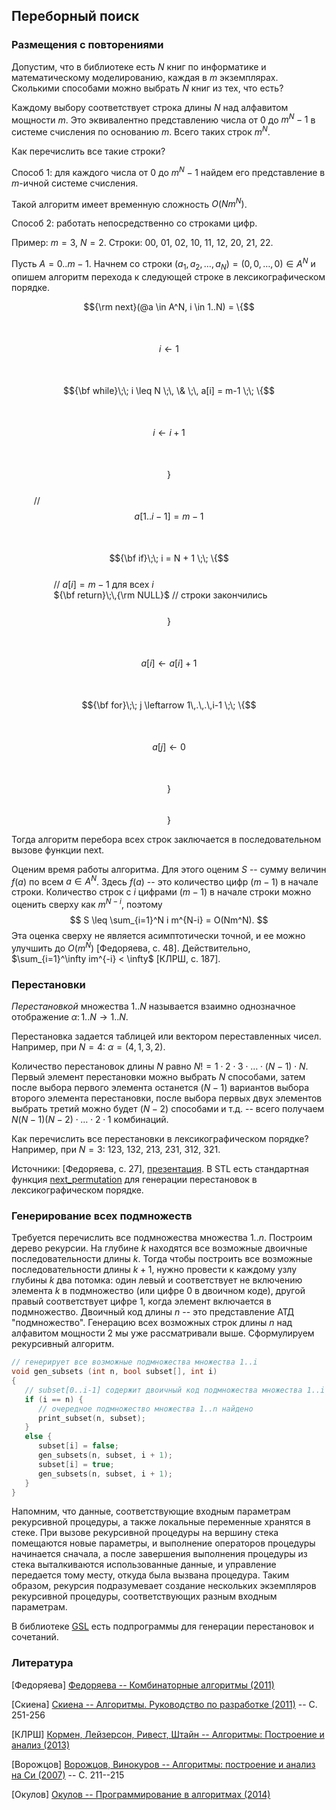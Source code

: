 ## Переборный поиск

### Размещения с повторениями

Допустим, что в библиотеке есть $N$ книг по информатике и математическому моделированию, каждая в $m$ экземплярах.
Сколькими способами можно выбрать $N$ книг из тех, что есть?

Каждому выбору соответствует строка длины $N$ над алфавитом мощности $m$.
Это эквивалентно представлению числа от 0 до $m^N - 1$ в системе счисления по основанию $m$. Всего таких строк $m^N$.

Как перечислить все такие строки?

Способ 1: для каждого числа от 0 до $m^N - 1$ найдем его представление в $m$-ичной системе счисления.

Такой алгоритм имеет временную сложность $O(Nm^N)$.

Способ 2: работать непосредственно со строками цифр.

Пример: $m = 3$, $N = 2$. Строки: 00, 01, 02, 10, 11, 12, 20, 21, 22.

Пусть $A = 0..m-1$.
Начнем со строки $(a_1, a_2, \ldots, a_N) = (0, 0, \ldots, 0) \in A^N$ и опишем алгоритм перехода к следующей строке в лексикографическом порядке.

$${\rm next}(@a \in A^N, i \in 1..N) = \{$$<br/>
$\qquad$ $$i \leftarrow 1$$<br/>
$\qquad$ $${\bf while}\;\; i \leq N \;\, \& \;\, a[i] = m-1 \;\; \{$$<br/>
$\qquad\qquad$ $$i \leftarrow i + 1$$<br/>
$\qquad$ $$\}$$<br/>
$\qquad$ // $$a[1..i-1] = m-1$$<br/>
$\qquad$ $${\bf if}\;\; i = N + 1 \;\; \{$$<br/>
$\qquad\qquad$ // $a[i] = m-1$ для всех $i$<br/>
$\qquad\qquad$ ${\bf return}\;\,{\rm NULL}$ // строки закончились<br/>
$\qquad$ $$\}$$ <br/>
$\qquad$ $$a[i] \leftarrow a[i] + 1$$<br/>
$\qquad$ $${\bf for}\;\; j \leftarrow 1\,.\,.\,i-1 \;\; \{$$<br/>
$\qquad\qquad$ $$a[j] \leftarrow 0$$<br/>
$\qquad$ $$\}$$<br/>
$$\}$$

Тогда алгоритм перебора всех строк заключается в последовательном вызове функции next.

Оценим время работы алгоритма. Для этого оценим $S$ -- сумму величин $f(a)$ по всем $a \in A^N$. Здесь $f(a)$ -- это количество цифр $(m-1)$ в начале строки. Количество строк с $i$ цифрами $(m-1)$ в начале строки можно оценить сверху как $m^{N-i}$, поэтому
$$
S \leq \sum_{i=1}^N i m^{N-i} = O(Nm^N).
$$
Эта оценка сверху не является асимптотически точной, и ее можно улучшить до $O(m^N)$ [Федоряева, с. 48].
Действительно, $\sum_{i=1}^\infty im^{-i} < \infty$ [КЛРШ, с. 187].


### Перестановки

*Перестановкой* множества $1..N$ называется взаимно однозначное отображение $\alpha \colon 1..N \to 1..N$.

Перестановка задается таблицей или вектором переставленных чисел. Например, при $N = 4$: $\alpha = (4, 1, 3, 2)$.

Количество перестановок длины $N$ равно $N! = 1 \cdot 2 \cdot 3 \cdot \ldots \cdot (N-1) \cdot N$. Первый элемент перестановки можно выбрать $N$ способами, затем после выбора первого элемента останется $(N-1)$ вариантов выбора второго элемента перестановки, после выбора первых двух элементов выбрать третий можно будет $(N-2)$ способами и т.д. -- всего получаем $N(N-1)(N-2)\cdot\ldots\cdot 2\cdot 1$ комбинаций.

Как перечислить все перестановки в лексикографическом порядке?
Например, при $N = 3$: 123, 132, 213, 231, 312, 321.

Источники: [Федоряева, с. 27], [презентация](https://en.ppt-online.org/28993). В STL есть стандартная функция [next_permutation](https://docs.microsoft.com/ru-ru/cpp/standard-library/algorithm-functions?view=msvc-160#next_permutation) для генерации перестановок в лексикографическом порядке.


### Генерирование всех подмножеств

Требуется перечислить все подмножества множества $1..n$.
Построим дерево рекурсии. На глубине $k$ находятся все возможные двоичные последовательности длины $k$.
Тогда чтобы построить все возможные последовательности длины $k+1$, нужно провести к каждому узлу глубины $k$ два потомка:
один левый и соответствует не включению элемента $k$ в подмножество (или цифре 0 в двоичном коде), другой правый соответствует
цифре 1, когда элемент включается в подмножество. Двоичный код длины $n$ -- это представление АТД "подмножество". Генерацию всех возможных
строк длины $n$ над алфавитом мощности 2 мы уже рассматривали выше. Сформулируем рекурсивный алгоритм.

```cpp
// генерирует все возможные подмножества множества 1..i
void gen_subsets (int n, bool subset[], int i)
{
   // subset[0..i-1] содержит двоичный код подмножества множества 1..i
   if (i == n) {
      // очередное подмножество множества 1..n найдено
      print_subset(n, subset);
   }
   else {
      subset[i] = false;
      gen_subsets(n, subset, i + 1);
      subset[i] = true;
      gen_subsets(n, subset, i + 1);
   }
}
```

Напомним, что данные, соответствующие входным параметрам рекурсивной процедуры, а также локальные переменные
хранятся в стеке. При вызове рекурсивной процедуры на вершину стека помещаются новые параметры, и выполнение
операторов процедуры начинается сначала, а после завершения выполнения процедуры из стека выталкиваются использованные
данные, и управление передается тому месту, откуда была вызвана процедура. Таким образом, рекурсия подразумевает
создание нескольких экземпляров рекурсивной процедуры, соответствующих разным входным параметрам.

В библиотеке [GSL](https://www.gnu.org/software/gsl/doc/html/index.html) есть подпрограммы для генерации перестановок и сочетаний.


### Литература

[Федоряева] [Федоряева -- Комбинаторные алгоритмы (2011)](https://disk.yandex.ru/i/DBgC07alC4gp9g)

[Скиена] [Скиена -- Алгоритмы. Руководство по разработке (2011)](https://disk.yandex.ru/i/OXMuS4pgrm5MBQ) -- С. 251-256

[КЛРШ] [Кормен, Лейзерсон, Ривест, Штайн -- Алгоритмы: Построение и анализ (2013)](https://disk.yandex.ru/i/3y3lloOX_yz3rA)

[Ворожцов] [Ворожцов, Винокуров -- Алгоритмы: построение и анализ на Си (2007)](https://yadi.sk/i/hZlytkxHdo0W0A) -- С. 211--215

[Окулов] [Окулов -- Программирование в алгоритмах (2014)](https://disk.yandex.ru/i/0xZh_-ZAFhKBbg)